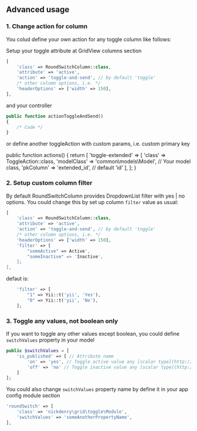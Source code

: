 Advanced usage
---

### 1. Change action for column

You colud define your own action for any toggle column like follows:

Setup your toggle attribute at GridView columns section

```php
[
    'class' => RoundSwitchColumn::class,
    'attribute' => 'active',
    'action' => 'toggle-and-send', // by default 'toggle'
    /* other column options, i.e. */
    'headerOptions' => ['width' => 150],
],
```

and your controller

```php
public function actionToggleAndSend()
{
    /* Code */
}
```

or define another toggleAction with custom params, i.e. custom primary key

public function actions()
{
   return [
        'toggle-extended' => [
            'class' => ToggleAction::class,
            'modelClass' => 'common\models\Model', // Your model class,
            'pkColumn' => 'extended_id', // default 'id'
        ],
    ];
}

### 2. Setup custom column filter

By default RoundSwitchColumn provides DropdownList filter with yes | no options.
You could change this by set up column `filter` value as usual:

```php
[
    'class' => RoundSwitchColumn::class,
    'attribute' => 'active',
    'action' => 'toggle-and-send', // by default 'toggle'
    /* other column options, i.e. */
    'headerOptions' => ['width' => 150],
    'filter' => [
        "someActive" => Active',
        "someInactive" => 'Inactive',
    ];
],
```

defaut is:

```php
    'filter' => [
        "1" => Yii::t('yii', 'Yes'),
        "0" => Yii::t('yii', 'No'),
    ];
```

### 3. Toggle any values, not boolean only

If you want to toggle any other values except boolean, you could define `switchValues` property in your model

```php
public $switchValues = [
    'is_published' => [ // Attribute name
        'on' => 'yes', // Toggle active value any [scalar type](http://php.net/manual/en/language.types.intro.php)
        'off' => 'no' // Toggle inactive value any [scalar type](http://php.net/manual/en/language.types.intro.php)
    ]
];
```

You could also change `switchValues` property name by define it in your app config module section

```php
'roundSwitch' => [
    'class' => 'nickdenry\grid\toggle\Module',
    'switchValues' => 'someAnotherPropertyName',
],
```

